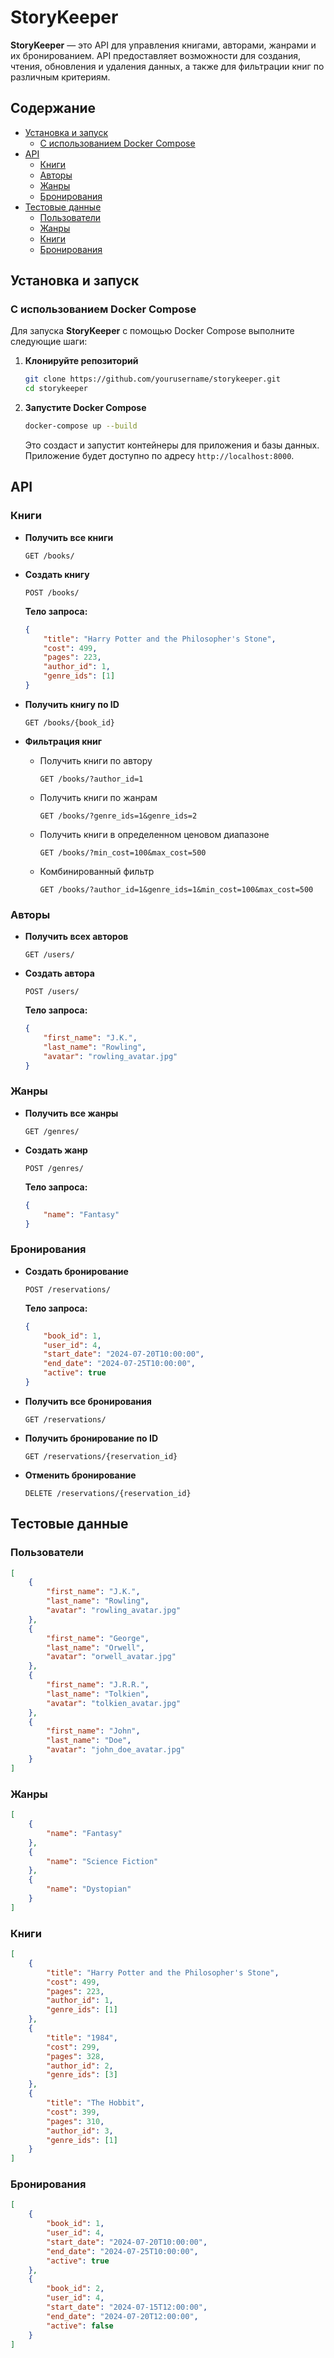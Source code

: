# StoryKeeper

**StoryKeeper** — это API для управления книгами, авторами, жанрами и их бронированием. API предоставляет возможности для создания, чтения, обновления и удаления данных, а также для фильтрации книг по различным критериям.

## Содержание

- [Установка и запуск](#установка-и-запуск)
  - [С использованием Docker Compose](#с-использованием-docker-compose)
- [API](#api)
  - [Книги](#книги)
  - [Авторы](#авторы)
  - [Жанры](#жанры)
  - [Бронирования](#бронирования)
- [Тестовые данные](#тестовые-данные)
  - [Пользователи](#пользователи)
  - [Жанры](#жанры-1)
  - [Книги](#книги-1)
  - [Бронирования](#бронирования-1)

## Установка и запуск

### С использованием Docker Compose

Для запуска **StoryKeeper** с помощью Docker Compose выполните следующие шаги:

1. **Клонируйте репозиторий**

    ```bash
    git clone https://github.com/yourusername/storykeeper.git
    cd storykeeper
    ```

2. **Запустите Docker Compose**

    ```bash
    docker-compose up --build
    ```

    Это создаст и запустит контейнеры для приложения и базы данных. Приложение будет доступно по адресу `http://localhost:8000`.

## API

### Книги

- **Получить все книги**

    ```http
    GET /books/
    ```

- **Создать книгу**

    ```http
    POST /books/
    ```

    **Тело запроса:**

    ```json
    {
        "title": "Harry Potter and the Philosopher's Stone",
        "cost": 499,
        "pages": 223,
        "author_id": 1,
        "genre_ids": [1]
    }
    ```

- **Получить книгу по ID**

    ```http
    GET /books/{book_id}
    ```

- **Фильтрация книг**

    - Получить книги по автору

        ```http
        GET /books/?author_id=1
        ```

    - Получить книги по жанрам

        ```http
        GET /books/?genre_ids=1&genre_ids=2
        ```

    - Получить книги в определенном ценовом диапазоне

        ```http
        GET /books/?min_cost=100&max_cost=500
        ```

    - Комбинированный фильтр

        ```http
        GET /books/?author_id=1&genre_ids=1&min_cost=100&max_cost=500
        ```

### Авторы

- **Получить всех авторов**

    ```http
    GET /users/
    ```

- **Создать автора**

    ```http
    POST /users/
    ```

    **Тело запроса:**

    ```json
    {
        "first_name": "J.K.",
        "last_name": "Rowling",
        "avatar": "rowling_avatar.jpg"
    }
    ```

### Жанры

- **Получить все жанры**

    ```http
    GET /genres/
    ```

- **Создать жанр**

    ```http
    POST /genres/
    ```

    **Тело запроса:**

    ```json
    {
        "name": "Fantasy"
    }
    ```

### Бронирования

- **Создать бронирование**

    ```http
    POST /reservations/
    ```

    **Тело запроса:**

    ```json
    {
        "book_id": 1,
        "user_id": 4,
        "start_date": "2024-07-20T10:00:00",
        "end_date": "2024-07-25T10:00:00",
        "active": true
    }
    ```

- **Получить все бронирования**

    ```http
    GET /reservations/
    ```

- **Получить бронирование по ID**

    ```http
    GET /reservations/{reservation_id}
    ```

- **Отменить бронирование**

    ```http
    DELETE /reservations/{reservation_id}
    ```

## Тестовые данные

### Пользователи

```json
[
    {
        "first_name": "J.K.",
        "last_name": "Rowling",
        "avatar": "rowling_avatar.jpg"
    },
    {
        "first_name": "George",
        "last_name": "Orwell",
        "avatar": "orwell_avatar.jpg"
    },
    {
        "first_name": "J.R.R.",
        "last_name": "Tolkien",
        "avatar": "tolkien_avatar.jpg"
    },
    {
        "first_name": "John",
        "last_name": "Doe",
        "avatar": "john_doe_avatar.jpg"
    }
]
```

### Жанры
```json
[
    {
        "name": "Fantasy"
    },
    {
        "name": "Science Fiction"
    },
    {
        "name": "Dystopian"
    }
]
```

### Книги
```json
[
    {
        "title": "Harry Potter and the Philosopher's Stone",
        "cost": 499,
        "pages": 223,
        "author_id": 1,
        "genre_ids": [1]
    },
    {
        "title": "1984",
        "cost": 299,
        "pages": 328,
        "author_id": 2,
        "genre_ids": [3]
    },
    {
        "title": "The Hobbit",
        "cost": 399,
        "pages": 310,
        "author_id": 3,
        "genre_ids": [1]
    }
]
```
### Бронирования
```json
[
    {
        "book_id": 1,
        "user_id": 4,
        "start_date": "2024-07-20T10:00:00",
        "end_date": "2024-07-25T10:00:00",
        "active": true
    },
    {
        "book_id": 2,
        "user_id": 4,
        "start_date": "2024-07-15T12:00:00",
        "end_date": "2024-07-20T12:00:00",
        "active": false
    }
]
```

